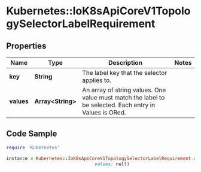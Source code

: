 # Kubernetes::IoK8sApiCoreV1TopologySelectorLabelRequirement

## Properties

Name | Type | Description | Notes
------------ | ------------- | ------------- | -------------
**key** | **String** | The label key that the selector applies to. | 
**values** | **Array&lt;String&gt;** | An array of string values. One value must match the label to be selected. Each entry in Values is ORed. | 

## Code Sample

```ruby
require 'Kubernetes'

instance = Kubernetes::IoK8sApiCoreV1TopologySelectorLabelRequirement.new(key: null,
                                 values: null)
```


